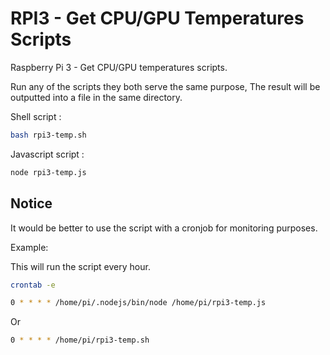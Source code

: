 # RPI3 - Get CPU/GPU Temperatures Scripts

Raspberry Pi 3 - Get CPU/GPU temperatures scripts.

Run any of the scripts they both serve the same purpose, The result will be outputted into a file in the same directory.

Shell script :

```bash
bash rpi3-temp.sh
```

Javascript script :

```bash
node rpi3-temp.js
```

## Notice

It would be better to use the script with a cronjob for monitoring purposes.

Example:

This will run the script every hour.

```bash
crontab -e
```

```bash
0 * * * * /home/pi/.nodejs/bin/node /home/pi/rpi3-temp.js
```

Or

```bash
0 * * * * /home/pi/rpi3-temp.sh
```

